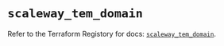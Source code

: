 # `scaleway_tem_domain`

Refer to the Terraform Registory for docs: [`scaleway_tem_domain`](https://registry.terraform.io/providers/scaleway/scaleway/2.21.0/docs/resources/tem_domain).
